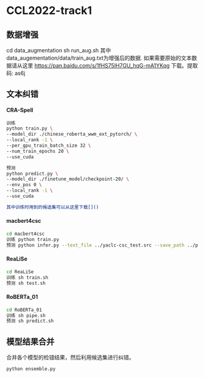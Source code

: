 # CCL2022-track1

## 数据增强

cd data_augmentation
sh run_aug.sh
其中 data_augementation/data/train_aug.txt为增强后的数据.
如果需要原始的文本数据请从这里 https://pan.baidu.com/s/1fHS75lH7GU_hqG-mA1YKqg 下载。提取码: as6j

## 文本纠错

#### CRA-Spell

```bash
训练 
python train.py \
--model_dir ./chinese_roberta_wwm_ext_pytorch/ \
--local_rank -1 \
--per_gpu_train_batch_size 32 \
--num_train_epochs 20 \
--use_cuda 

预测 
python predict.py \
--model_dir ./finetune_model/checkpoint-20/ \
--env_pos 0 \
--local_rank -1 \
--use_cuda

其中训练时用到的候选集可以从这里下载[]()
```

#### macbert4csc

```bash
cd macbert4csc
训练 python train.py
预测 python infer.py --text_file ../yaclc-csc_test.src --save_path ../predict/roberta_01.txt
```

#### ReaLiSe

```bash
cd ReaLiSe
训练 sh train.sh
预测 sh test.sh
```

#### RoBERTa_01

```bash
cd RoBERTa_01
训练 sh pipe.sh
预测 sh predict.sh
```

## 模型结果合并

合并各个模型的检错结果，然后利用候选集进行纠错。

```
python ensemble.py
```
